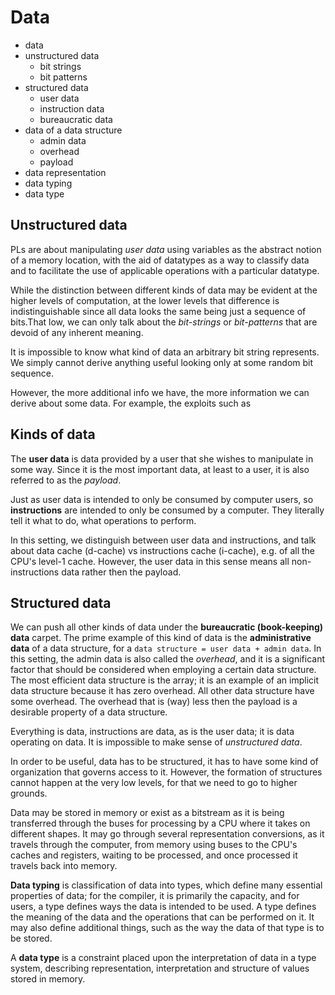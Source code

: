 # Data

- data
- unstructured data
  - bit strings
  - bit patterns
- structured data
  - user data
  - instruction data
  - bureaucratic data
- data of a data structure
  - admin data
  - overhead
  - payload
- data representation
- data typing
- data type


## Unstructured data

PLs are about manipulating *user data* using variables as the abstract notion of a memory location, with the aid of datatypes as a way to classify data and to facilitate the use of applicable operations with a particular datatype.

While the distinction between different kinds of data may be evident at the higher levels of computation, at the lower levels that difference is indistinguishable since all data looks the same being just a sequence of bits.That low, we can only talk about the *bit-strings* or *bit-patterns* that are devoid of any inherent meaning.

It is impossible to know what kind of data an arbitrary bit string represents. We simply cannot derive anything useful looking only at some random bit sequence.

However, the more additional info we have, the more information we can derive about some data. For example, the exploits such as 


## Kinds of data

The **user data** is data provided by a user that she wishes to manipulate in some way. Since it is the most important data, at least to a user, it is also referred to as the *payload*.

Just as user data is intended to only be consumed by computer users, so **instructions** are intended to only be consumed by a computer. They literally tell it what to do, what operations to perform.

In this setting, we distinguish between user data and instructions, and talk about data cache (d-cache) vs instructions cache (i-cache), e.g. of all the CPU's level-1 cache. However, the user data in this sense means all non-instructions data rather then the payload.

## Structured data

We can push all other kinds of data under the **bureaucratic (book-keeping) data** carpet. The prime example of this kind of data is the **administrative data** of a data structure, for a `data structure = user data + admin data`. In this setting, the admin data is also called the *overhead*, and it is a significant factor that should be considered when employing a certain data structure. The most efficient data structure is the array; it is an example of an implicit data structure because it has zero overhead. All other data structure have some overhead. The overhead that is (way) less then the payload is a desirable property of a data structure.


Everything is data, instructions are data, as is the user data; it is data operating on data. It is impossible to make sense of *unstructured data*.

In order to be useful, data has to be structured, it has to have some kind of organization that governs access to it. However, the formation of structures cannot happen at the very low levels, for that we need to go to higher grounds.

Data may be stored in memory or exist as a bitstream as it is being transferred through the buses for processing by a CPU where it takes on different shapes. It may go through several representation conversions, as it travels through the computer, from memory using buses to the CPU's caches and registers, waiting to be processed, and once processed it travels back into memory.


**Data typing** is classification of data into types, which define many essential properties of data; for the compiler, it is primarily the capacity, and for users, a type defines ways the data is intended to be used. A type defines the meaning of the data and the operations that can be performed on it. It may also define additional things, such as the way the data of that type is to be stored.

A **data type** is a constraint placed upon the interpretation of data in a type system, describing representation, interpretation and structure of values stored in memory.
